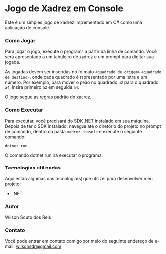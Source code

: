 # Jogo de Xadrez em Console
Este é um simples jogo de xadrez implementado em C# como uma aplicação de console.

### Como Jogar
Para jogar o jogo, execute o programa a partir da linha de comando. Você será apresentado a um tabuleiro de xadrez e um prompt para digitar sua jogada.

As jogadas devem ser inseridas no formato `<quadrado de origem>` `<quadrado de destino>`, onde cada quadrado é representado por uma letra e um número. Por exemplo, para mover o peão no quadrado `a2` para o quadrado `a4`, insira primeiro `a2` em seguida `a4`.

O jogo segue as regras padrão do xadrez.

### Como Executar
Para executar, você precisará do SDK .NET instalado em sua máquina. Depois de ter o SDK instalado, navegue até o diretório do projeto no prompt de comando, dentro da pasta `xadrez-console` e execute o seguinte comando:

```arduino
dotnet run
```
O comando dotnet run irá executar o programa.

### Tecnologias utilizadas

Aqui estão algumas das tecnologia(s) que utilizei para desenvolver meu projeto:

- .NET

### Autor

Wilson Souto dos Reis

### Contato

Você pode entrar em contato comigo por meio do seguinte endereço de e-mail: wilsonsdr@gmail.com
